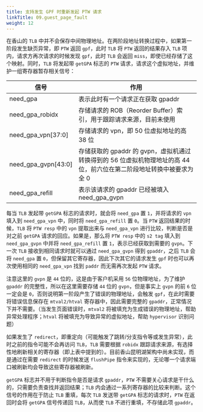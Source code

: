```yaml
---
title: 支持发生 GPF 时重新发起 PTW 请求
linkTitle: 09.guest_page_fault
weight: 12
---
```


在香山的 `TLB` 中并不会保存中间物理地址。在两阶段地址转换过程中，如果第一阶段发生缺页异常，即 `PTW` 返回 `gpf`，此时 `TLB` 将 `PTW` 返回的结果存入 `TLB` 项内，请求方再次请求的时候发现 `gpf`，此时 `TLB` 会返回 `miss`，即使已经存储了这个映射。同时，`TLB` 将发起带 `getGPA` 标志的 `PTW` 请求，请求这个虚拟地址，并维护一组寄存器暂存相关信号：

| 信号                     | 作用                                                         |
|--------------------------|--------------------------------------------------------------|
| need_gpa                 | 表示此时有一个请求正在获取 gpaddr                           |
| need_gpa_robidx         | 存储请求的 ROB（Reorder Buffer）索引，用于跟踪请求来源，目前未使用 |
| need_gpa_vpn[37:0]      | 存储请求的 vpn，即 50 位虚拟地址的高 38 位                 |
| need_gpa_gvpn[43:0]     | 存储获取的 gpaddr 的 gvpn，虚拟机通过转换得到的 56 位虚拟机物理地址的高 44 位，前六位在第二阶段地址转换中被要求为全 0 |
| need_gpa_refill          | 表示该请求的 gpaddr 已经被填入 need_gpa_gvpn              |

每当 `TLB` 发起带 `getGPA` 标志的请求时，就会将 `need_gpa` 置 `1`，并将请求的 `vpn` 填入到 `need_gpa_vpn` 中，同时将 `need_gpa_refill` 置 `0`。当 `PTW` 返回结果的时候，`TLB` 将 `PTW resp` 中的 `vpn` 提取出来与 `need_gpa_vpn` 进行比较，判断是否是对之前 `getGPA` 请求的回应。如果是，那么将 `PTW resp` 中的 `s2 tag` 填入到 `need_gpa_gvpn` 中并将 `need_gpa_refill` 置 `1`，表示已经获取到需要的 `gvpn`。下一次 `TLB` 接收到相同请求时就可以通过 `need_gpa_gvpn` 得到 `gpaddr`，之后 `TLB` 会将 `need_gpa` 置 `0`，但保留其它寄存器，因此下次其它的请求发生 `gpf` 时也可以再次使用相同的 `need_gpa_vpn` 找到 `paddr` 而无需再次发起 `PTW` 请求。

注意这里的 `gvpn` 是 `44` 位的，这是由于客户机采用 `56` 位物理地址，为了维护 `gpaddr` 的完整性，所以在这里需要存储 `44` 位的 `gvpn`，但是事实上 `gvpn` 的前 `6` 位一定会是 `0`，否则说明第一阶段产生了错误的物理地址，会触发 `gpf`，在此时需要将错误信息保存在 `mtval2/htval` 寄存器中，因此需要完整的 `gpaddr`，正常情况下并不需要。（当发生页面错误时，`mtval2` 将被填充为生成错误的物理地址，帮助异常处理程序；`htval` 将被填充为导致异常的虚拟地址，帮助 `hypervisor` 识别问题）

如果发生了 `redirect`，即重定向（可能触发了跳转/分支指令等或发生异常），此时之前的指令可能不会再访问 `TLB`，`TLB` 需要根据 `robidx` 跟踪请求来源，有选择性地刷新相关的寄存器（即上表中提到的）。目前香山昆明湖架构中尚未实现，而是通过在需要 `redirect` 的时候发送 `flushPipe` 指令来实现的，无论哪一个请求端口被刷新均会导致这些寄存器被刷新。

`getGPA` 标志并不用于判断指令是否是请求 `gpaddr`，`PTW` 不需要关心请求是干什么的，只需要负责查找并返回结果；`TLB` 内会通过一系列寄存器的比较来判断。这个信号的作用在于防止 `TLB` 重填，每次 `TLB` 发送带 `getGPA` 标志的请求时，`PTW` 在返回时会将 `getGPA` 信号传递回 `TLB`，从而使 `TLB` 不进行重填，不存储此项 `gpaddr`。
